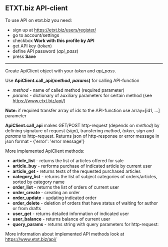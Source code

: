 ## ETXT.biz API-client

To use API on etxt.biz you need:
* sign up at https://etxt.biz/users/register/
* go to account/settings
* checkbox **Work with this profile by API**
* get API key (*token*)
* define API password (*api_pass*)
* press **Save**

--------------

Create ApiClient object with your *token* and *api_pass*.

Use **ApiClient.call_api(*method*, *params*)** for calling API-function
* *method* - name of called method (required parameter)
* *params* - dictionary of auxiliary parameters for certain method (see https://www.etxt.biz/api/)

**Note:** if required transfer array of ids to the API-function use array=[id1, ...] parameter


**ApiClient.call_api** makes GET/POST http-request (depends on *method*) by defining signature of request (*sign*), 
transfering *method*, *token*, *sign* and *params* to http-request.
Returns json of http-response or error message in json format - {'error': 'error message'}


More implemented ApiClient methods:
* **article_list** - returns the list of articles offered for sale
* **article_buy** - rerforms purchase of indicated article by current user
* **article_get** - returns texts of the requested purchased articles
* **category_list** - returns the list of subject categories of orders/articles, sorted by category name
* **order_list** - returns the list of orders of current user
* **order_create** - creating an order
* **order_update** - updating indicated order
* **order_delete** - deletion of orders that have status of waiting for author or from drafts
* **user_get** - returns detailed information of indicated user
* **user_balance** - returns balance of current user
* **query_params** - returns string with query parameters for http-request:

More information about implemented API methods look at https://www.etxt.biz/api/